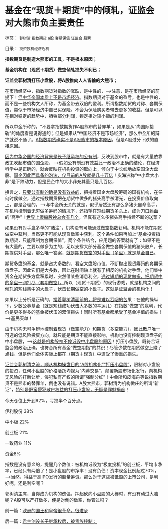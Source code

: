 # 基金在“现货＋期货”中的倾轧，证监会对大熊市负主要责任

标签： `郭树清` `指数期货` `a股` `套期保值` `证监会` `股票` 

目录： `投资投机经济危机`

**指数期货是制造大熊市的工具，不是根本原因；**

**基金机构在（现货＋期货）做空倾轧损失不利已；**

**证监会郭树清打压小盘股，将A股推向人人皆输的大熊市**；

在市场经济中，指数期货对指数的涨跌，是中性的，——>注意，是在市场经济的前提下！[但中华帝国本质上不是市场经济](../../../2012/1/8/虚拟经济是凯恩斯主义的影子,“滞”与“胀”.md)。指数期货对于基金的盈亏，也是中性的，而不是一些机构文人所称，为基金带去双倍的盈利。所谓指数期货的对称、套期保值，类似于市场经济中自已买保险。不会为保险购买者带去更多的收益，但是可以在相对稳定的趋势中，牺牲部分利润，锁定相对较小额的利润。

所以中金所称的，“不要拿指数期货作A股熊市的替罪羊”，如果是从“向国际接轨”的角度看是说得通的；但是如果从“中国经济不是市场经济”，那么中金所的辩护就说不通了。[A指数期货确实不是A股熊市的根本原因](../../../2012/1/5/证监会政策过度令A股熊遍全球.md)，但是A股过分下跌的直接原因。

[因为中华帝国的经济背景是长子继承权的公有制](../../../2012/10/8/长子继承权摧残经济，换取君权统治基础.md)，反映到股市中，就是有大量依靠政策吹起市值的国企股，——>假如公有制没有效益此一政治不正确的结论，在经济科学中是正确的，就会反映在机构投资的取向上，倾向于中长线地放空国企大盘股。[国企因此而具备的泡沫，仅目前的A股就是几十万亿](../../../2007/9/1/蓝筹泡沫比垃圾泡沫危害大.md)！皮海洲称“中小盘大小非”是下跌动力，但是民企中的大小非充其量只是几百亿，

换言之，[只要公有制的确是没有效益的](../../../2011/1/18/大象有癌症，小猴扛大旗!.md)，把持着国企大盘股筹码的国有机构，在任何时侯做空，通过指数期货把在期货中做多的猪头高手杀清光，在投资价值取向上，都是合理的，——>与中金所无关的就是，似乎居然还有那么多猪头自命高手，在机构控制着无穷做多筹码的情况下，还指望在短线期货多头上，成为刀口舔血的“高手”！[世界上傻逼股神总会有几个](../../../2011/12/28/天灾人祸妖孽生；凡有股灾多股神；.md)，但真有这么多猪头高手持续不断的送菜？

如果没有对手盘多单的“赌注”，机构没有可能通过做空指数获利。机构不能在期货做空中获利，当然更不可能从现货做空中获利。这个条件如果再加上“基金投资指数期货，只能限制为套期保值”，两个条件结合，应用题的答案就有了：如果不是有大量的，主要以做多为主的，足以支撑大部分基金做空套期保值的猪头散户，长期提供对手盘，那么唯一答案，[就是期货做空的对手盘（多盘）就是基金自已](../../../2010/5/26/指数期货的交换同样创造价值.md)。

期货多盘的基金，就是占大多数的，看空大盘股市值，不断抛出现货筹码的套期保值盘子。因此它们是大多数，因此在时间轴上就有了相反的机构对手盘，他们集中资金在期货多方盘积累时，突然借某些消息利空，[通过短期的现贷做多，把期货中的多盘一网打尽（套期做空）。](../../../2012/7/3/A股的牛市都是机构的老鼠仓发动的.md)所以（现货＋期货）的现行游戏，就是机构之间的倾轧的短线集中的大盘子，伏击长期做空的小盘子。[这就是证监会的机构化](../../../2011/10/21/A股低迷为机构化“国进民退”还债.md)！

如果以上分析是正确的，[摆着郭树清面前的，将是难以吞咽的苦](../../../2012/8/29/郭政委的那条新政“政治不正确”？.md)果：在他的操纵下，少数公募基金（就是短线成功伏击大多数的幸运儿）在指数“做空”的赢利，代价是更多得多的基金被伏击的双倍损失！同时所有基金都承受了基金净值的损失！——>基民买单！

由于机构无可争辩地控制着现货（做空能力）和期货（多空能力），因此散户唯一可选的低风险投资方向，就只能是期货不能直接影响，机构也没有控制现货盘子的中小盘股，——>[这就是机构股神不停诋毁中小盘股的原因](../../../2012/1/5/A股机构化超过60%，还打压小盘股，就注定大熊市.md)！打压小盘股，既符合证监会的政治正确，也符合所有基金“做空期指”的共识！尽管少数在期货做空上赚了点钱，[但是他们全体实际上都在（期货＋现货）中遭受了惨重的损失](../../../2012/3/29/期货指数是机构化操纵出大熊市的祸根；.md)。

[证监会郭树清之流，顺从机构操盘目的“A股机构化”“打压小盘股”](../../../2012/4/24/强盗逻辑正在制造空前的金融危机和经济危机.md)，限制对小盘股的投资，任何小盘股的价格活跃均视为“内幕交易”，颠覆新股市场化发行，向机构无风险的打新让步，侵犯私有产权的所谓“强制分红”！中金所和皮海舟等说指数期货不是熊市的替罪羊，倒也没有说错。A股大熊市，郭树清为机构做庄的所谓“新证”，[特别是野蛮侵犯散户权益的打压小盘股，无疑是罪魁祸首](../../../2012/8/28/损人不利已的愚暴贱民.md)！

今天仓位上升到92%，亏损半个百分点。

伊利股份 38%

中小板 22%

创业板 21%

一致药业 11%

资金8%

指数是没有意义的，提醒几个数值：被机构诋毁为“极度投机”的创业板，平均市净率，已经只有两倍了！是小盘股的市净率！没有负债！资本现金比例超过70%，——>当然，得益于高IPO发行的超量筹资。那么对于这些被诋毁的上市公司，是利好呢，还是利空呢？

郭树清主席，当你成为机构的傀儡，挥起砍向小盘股的大棒时，有没有动过大脑呢？A股可以严打做多，便是对倒的做空，你管过吗？

前一篇：[欧洲的国王和皇帝很革命，很进步](../../../2012/10/15/欧洲的国王和皇帝很革命，很进步.md)

后一篇：[君主创设长子继承权后，被贵族挟制；](../../../2012/10/16/君主创设长子继承权后，被贵族挟制；.md)
